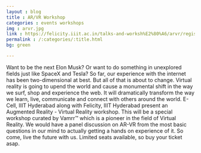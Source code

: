 ```yaml
---
layout : blog
title : AR/VR Workshop
categories : events workshops 
img : arvr.jpg
link : https://felicity.iiit.ac.in/talks-and-worksh%E2%80%A6/arvr/register/
permalink : /:categories/:title.html
bg: green

---
```


  Want to be the next Elon Musk? Or want to do something in unexplored fields just like SpaceX and Tesla? So far, our experience with the internet has been two-dimensional at best. But all of that is about to change. Virtual reality is going to upend the world and cause a monumental shift in the way we surf, shop and experience the web. It will dramatically transform the way we learn, live, communicate and connect with others around the world. E-Cell, IIIT Hyderabad along with Felicity, IIIT Hyderabad present an Augmented Reality - Virtual Reality workshop. This will be a special workshop curated by Vamrr™ which is a pioneer in the field of Virtual Reality. We would have a panel discussion on AR-VR from the most basic questions in our mind to actually getting a hands on experience of it. So come, live the future with us. Limited seats available, so buy your ticket asap.
